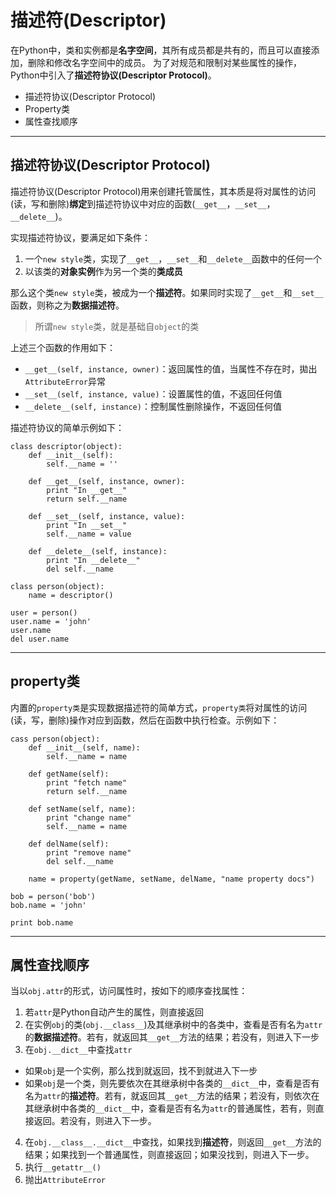 # 描述符(Descriptor)

在Python中，类和实例都是**名字空间**，其所有成员都是共有的，而且可以直接添加，删除和修改名字空间中的成员。
为了对规范和限制对某些属性的操作，Python中引入了**描述符协议(Descriptor Protocol)**。

+ 描述符协议(Descriptor Protocol)
+ Property类
+ 属性查找顺序

--------------------------------------------------------------------------------
## 描述符协议(Descriptor Protocol)

描述符协议(Descriptor Protocol)用来创建托管属性，其本质是将对属性的访问(读，写和删除)**绑定**到描述符协议中对应的函数(`__get__`，`__set__`，`__delete__`)。

实现描述符协议，要满足如下条件：

1. 一个`new style`类，实现了`__get__`，`__set__`和`__delete__`函数中的任何一个
2. 以该类的**对象实例**作为另一个类的**类成员**

那么这个类`new style`类，被成为一个**描述符**。如果同时实现了`__get__`和`__set__`函数，则称之为**数据描述符**。

> 所谓`new style`类，就是基础自`object`的类

上述三个函数的作用如下：
+ `__get__(self, instance, owner)`：返回属性的值，当属性不存在时，拋出`AttributeError`异常
+ `__set__(self, instance, value)`：设置属性的值，不返回任何值
+ `__delete__(self, instance)`：控制属性删除操作，不返回任何值

描述符协议的简单示例如下：
```
class descriptor(object):
	def __init__(self):
		self.__name = ''

	def __get__(self, instance, owner):
		print "In __get__"
		return self.__name
	
	def __set__(self, instance, value):
		print "In __set__"
		self.__name = value
	
	def __delete__(self, instance):
		print "In __delete__"
		del self.__name
	
class person(object):
	name = descriptor()

user = person()
user.name = 'john'
user.name
del user.name
```



--------------------------------------------------------------------------------
## property类

内置的`property类`是实现数据描述符的简单方式，`property类`将对属性的访问(读，写，删除)操作对应到函数，然后在函数中执行检查。示例如下：
```
cass person(object):
	def __init__(self, name):
		self.__name = name	
	
	def getName(self):
		print "fetch name"
		return self.__name
	
	def setName(self, name):
		print "change name"
		self.__name = name
	
	def delName(self):
		print "remove name"
		del self.__name
	
	name = property(getName, setName, delName, "name property docs")

bob = person('bob')
bob.name = 'john'

print bob.name
```

--------------------------------------------------------------------------------
## 属性查找顺序

当以`obj.attr`的形式，访问属性时，按如下的顺序查找属性：

1. 若`attr`是Python自动产生的属性，则直接返回
2. 在实例`obj`的类(`obj.__class__`)及其继承树中的各类中，查看是否有名为`attr`的**数据描述符**。若有，就返回其`__get__`方法的结果；若没有，则进入下一步
3. 在`obj.__dict__`中查找`attr`
+ 如果`obj`是一个实例，那么找到就返回，找不到就进入下一步
+ 如果`obj`是一个类，则先要依次在其继承树中各类的`__dict__`中，查看是否有名为`attr`的**描述符**。若有，就返回其`__get__`方法的结果；若没有，则依次在其继承树中各类的`__dict__`中，查看是否有名为`attr`的普通属性，若有，则直接返回。若没有，则进入下一步。
4. 在`obj.__class__.__dict__`中查找，如果找到**描述符**，则返回`__get__`方法的结果；如果找到一个普通属性，则直接返回；如果没找到，则进入下一步。
5. 执行`__getattr__()`
6. 抛出`AttributeError`

